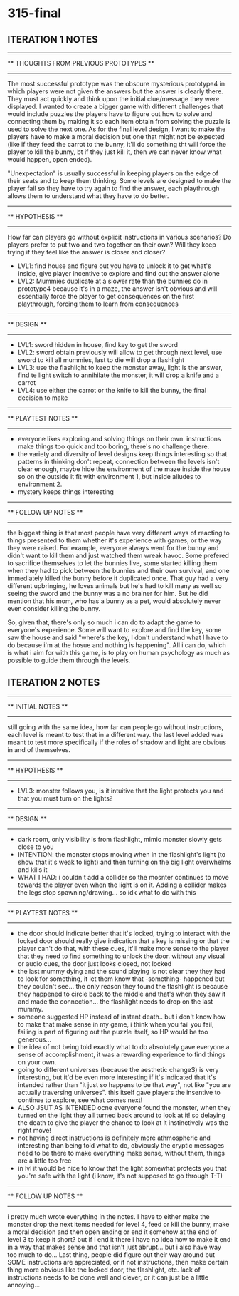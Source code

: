 # 315-final

## ITERATION 1 NOTES

*********************************************
**    THOUGHTS FROM PREVIOUS PROTOTYPES    **
*********************************************
The most successful prototype was the obscure mysterious prototype4 in which players were not given the answers but the answer is clearly there. They must act quickly and think upon the initial clue/message they were displayed. I wanted to create a bigger game with different challenges that would include puzzles the players have to figure out how to solve and connecting them by making it so each item obtain from solving the puzzle is used to solve the next one. As for the final level design, I want to make the players have to make a moral decision but one that might not be expected (like if they feed the carrot to the bunny, it'll do something tht will force the player to kill the bunny, bt if they just kill it, then we can never know what would happen, open ended).

"Unexpectation" is usually successful in keeping players on the edge of their seats and to keep them thinking. Some levels are designed to make the player fail so they have to try again to find the answer, each playthrough allows them to understand what they have to do better.



**********************
**    HYPOTHESIS    **
**********************
How far can players go without explicit instructions in various scenarios? Do players prefer to put two and two together on their own? Will they keep trying if they feel like the answer is closer and closer?

- LVL1: find house and figure out you have to unlock it to get what's inside, give player incentive to explore and find out the answer alone
- LVL2: Mummies duplicate at a slower rate than the bunnies do in prototype4 because it's in a maze, the answer isn't obvious and will essentially force the player to get consequences on the first playthrough, forcing them to learn from consequences 




**********************
**      DESIGN      **
**********************
- LVL1: sword hidden in house, find key to get the sword
- LVL2: sword obtain previously will allow to get through next level, use sword to kill all mummies, last to die will drop a flashlight
- LVL3: use the flashlight to keep the monster away, light is the answer, find te light switch to annihilate the monster, it will drop a knife and a carrot
- LVL4: use either the carrot or the knife to kill the bunny, the final decision to make



**********************
**  PLAYTEST NOTES  **
**********************
- everyone likes exploring and solving things on their own. instructions make things too quick and too boring, there's no challenge there. 
- the variety and diversity of level designs keep things interesting so that patterns in thinking don't repeat, connection between the levels isn't clear enough, maybe hide the environment of the maze inside the house so on the outside it fit with environment 1, but inside alludes to environment 2.
- mystery keeps things interesting 




***************************
**    FOLLOW UP NOTES    **
***************************
the biggest thing is that most people have very different ways of reacting to things presented to them whether it's experience with games, or the way they were raised. For example, everyone always went for the bunny and didn't want to kill them and just watched them wreak havoc. Some prefered to sacrifice themselves to let the bunnies live, some started killing them when they had to pick between the bunnies and their own survival, and one immediately killed the bunny before it duplicated once. That guy had a very different upbringing, he loves animals but he's had to kill many as well so seeing the sword and the bunny was a no brainer for him. But he did mention that his mom, who has a bunny as a pet, would absolutely never even consider killing the bunny.

So, given that, there's only so much i can do to adapt the game to everyone's experience. Some will want to explore and find the key, some saw the house and said "where's the key, I don't understand what I have to do because i'm at the hosue and nothing is happening". All i can do, which is what i aim for with this game, is to play on human psychology as much as possible to guide them through the levels.




## ITERATION 2 NOTES

*************************
**    INITIAL NOTES    **
*************************
still going with the same idea, how far can people go without instructions, each level is meant to test that in a different way. the last level added was meant to test more specifically if the roles of shadow and light are obvious in and of themselves. 



**********************
**    HYPOTHESIS    **
**********************
- LVL3: monster follows you, is it intuitive that the light protects you and that you must turn on the lights? 



**********************
**      DESIGN      **
**********************
- dark room, only visibility is from flashlight, mimic monster slowly gets close to you
- INTENTION: the monster stops moving when in the flashlight's light (to show that it's weak to light) and then turning on the big light overwhelms and kills it
- WHAT I HAD: i couldn't add a collider so the mosnter continues to move towards the player even when the light is on it. Adding a collider makes the legs stop spawning/drawing... so idk what to do with this



**********************
**  PLAYTEST NOTES  **
**********************
- the door should indicate better that it's locked, trying to interact with the locked door should really give indication that a key is missing or that the player can't do that, with these cues, it'll make more sense to the player that they need to find something to unlock the door. without any visual or audio cues, the door just looks closed, not locked
- the last mummy dying and the sound playing is not clear they they had to look for something, it let them know that -something- happened but they couldn't see... the only reason they found the flashlight is because they happened to circle back to the middle and that's when they saw it and made the connection... the flashlight needs to drop on the last mummy.
- someone suggested HP instead of instant death.. but i don't know how to make that make sense in my game, i think when you fail you fail, failing is part of figuring out the puzzle itself, so HP would be too generous...
- the idea of not being told exactly what to do absolutely gave everyone a sense of accomplishment, it was a rewarding experience to find things on your own.
- going to different universes (because the aesthetic changeS) is very interesting, but it'd be even more interesting if it's indicated that it's intended rather than "it just so happens to be that way", not like "you are actually traversing universes". this itself gave players the insentive to continue to explore, see what comes next!
- ALSO JSUT AS INTENDED ocne everyone found the monster, when they turned on the light they all turned back around to look at it! so delaying the death to give the player the chance to look at it instinctively was the right move!
- not having direct instructions is definitely more athmospheric and interesting than being told what to do, obviously the cryptic messages need to be there to make everything make sense, without them, things are a little too free
- in lvl it would be nice to know that the light somewhat protects you that you're safe with the light (i know, it's not supposed to go through T-T)



***************************
**    FOLLOW UP NOTES    **
***************************
i pretty much wrote everything in the notes. I have to either make the monster drop the next items needed for level 4, feed or kill the bunny, make a moral decision and then open ending or end it somehow at the end of level 3 to keep it short? but if i end it there i have no idea how to make it end in a way that makes sense and that isn't just abrupt... but i also have way too much to do... Last thing, people did figure out their way around but SOME instructions are appreciated, or if not instructions, then make certain thing more obvious like the locked door, the flashlight, etc. lack of instructions needs to be done well and clever, or it can just be a little annoying...

